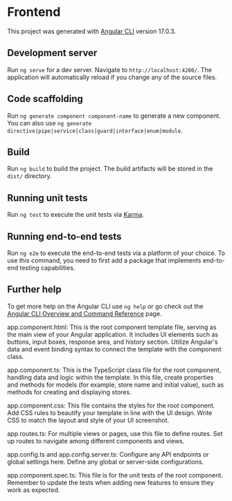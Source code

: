 # Frontend

This project was generated with [Angular CLI](https://github.com/angular/angular-cli) version 17.0.3.

## Development server

Run `ng serve` for a dev server. Navigate to `http://localhost:4200/`. The application will automatically reload if you change any of the source files.

## Code scaffolding

Run `ng generate component component-name` to generate a new component. You can also use `ng generate directive|pipe|service|class|guard|interface|enum|module`.

## Build

Run `ng build` to build the project. The build artifacts will be stored in the `dist/` directory.

## Running unit tests

Run `ng test` to execute the unit tests via [Karma](https://karma-runner.github.io).

## Running end-to-end tests

Run `ng e2e` to execute the end-to-end tests via a platform of your choice. To use this command, you need to first add a package that implements end-to-end testing capabilities.

## Further help

To get more help on the Angular CLI use `ng help` or go check out the [Angular CLI Overview and Command Reference](https://angular.io/cli) page.


app.component.html:
This is the root component template file, serving as the main view of your Angular application. It includes UI elements such as buttons, input boxes, response area, and history section. Utilize Angular's data and event binding syntax to connect the template with the component class.

app.component.ts:
This is the TypeScript class file for the root component, handling data and logic within the template. In this file, create properties and methods for models (for example, store name and initial value), such as methods for creating and displaying stores.

app.component.css:
This file contains the styles for the root component. Add CSS rules to beautify your template in line with the UI design. Write CSS to match the layout and style of your UI screenshot.

app.routes.ts:
For multiple views or pages, use this file to define routes. Set up routes to navigate among different components and views.

app.config.ts and app.config.server.ts:
Configure any API endpoints or global settings here. Define any global or server-side configurations.

app.component.spec.ts:
This file is for the unit tests of the root component. Remember to update the tests when adding new features to ensure they work as expected.